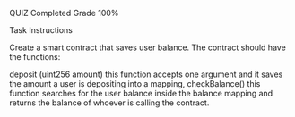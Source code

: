 QUIZ Completed Grade 100%

Task Instructions

Create a smart contract that saves user balance. The contract should have the functions:

deposit (uint256 amount) this function accepts one argument and it saves the amount a user is depositing into a mapping,
checkBalance() this function searches for the user balance inside the balance mapping and returns the balance of whoever is calling the contract.

